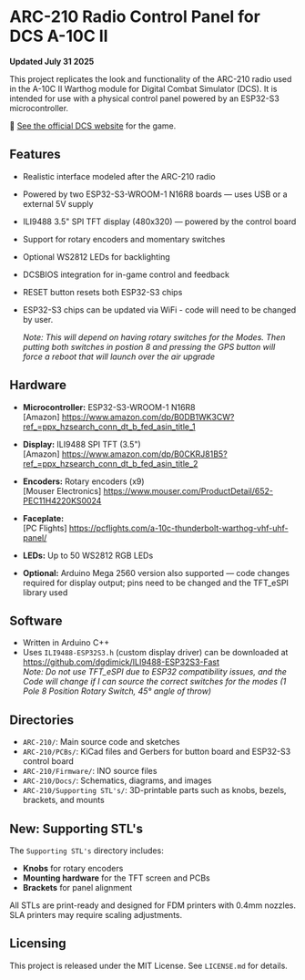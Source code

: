 # ARC-210 Radio Control Panel for DCS A-10C II

**Updated July 31 2025**

This project replicates the look and functionality of the ARC-210 radio used in the A-10C II Warthog module for Digital Combat Simulator (DCS). It is intended for use with a physical control panel powered by an ESP32-S3 microcontroller.

🔗 [See the official DCS website](https://www.digitalcombatsimulator.com/en/) for the game.

## Features

- Realistic interface modeled after the ARC-210 radio
- Powered by two ESP32-S3-WROOM-1 N16R8 boards — uses USB or a external 5V supply
- ILI9488 3.5" SPI TFT display (480x320) — powered by the control board
- Support for rotary encoders and momentary switches
- Optional WS2812 LEDs for backlighting
- DCSBIOS integration for in-game control and feedback
- RESET button resets both ESP32-S3 chips
- ESP32-S3 chips can be updated via WiFi - code will need to be changed by user.

  *Note: This will depend on having rotary switches for the Modes. Then putting both switches in postion 8 and pressing the GPS button will force a reboot that will launch over the air upgrade* 

## Hardware

- **Microcontroller:** ESP32-S3-WROOM-1 N16R8  
  [Amazon] https://www.amazon.com/dp/B0DB1WK3CW?ref_=ppx_hzsearch_conn_dt_b_fed_asin_title_1

- **Display:** ILI9488 SPI TFT (3.5")  
  [Amazon] https://www.amazon.com/dp/B0CKRJ81B5?ref_=ppx_hzsearch_conn_dt_b_fed_asin_title_2

- **Encoders:** Rotary encoders (x9)  
  [Mouser Electronics] https://www.mouser.com/ProductDetail/652-PEC11H4220KS0024  

- **Faceplate:**  
  [PC Flights] https://pcflights.com/a-10c-thunderbolt-warthog-vhf-uhf-panel/

- **LEDs:** Up to 50 WS2812 RGB LEDs

- **Optional:** Arduino Mega 2560 version also supported — code changes required for display output; pins need to be changed and the TFT_eSPI library used

## Software

- Written in Arduino C++
- Uses `ILI9488-ESP32S3.h` (custom display driver) can be downloaded at https://github.com/dgdimick/ILI9488-ESP32S3-Fast  
  *Note: Do not use TFT_eSPI due to ESP32 compatibility issues, and the Code will change if I can source the correct switches for the modes (1 Pole 8 Position Rotary Switch, 45° angle of throw)*

## Directories

- `ARC-210/`: Main source code and sketches
- `ARC-210/PCBs/`: KiCad files and Gerbers for button board and ESP32-S3 control board
- `ARC-210/Firmware/`: INO source files
- `ARC-210/Docs/`: Schematics, diagrams, and images
- `ARC-210/Supporting STL's/`: 3D-printable parts such as knobs, bezels, brackets, and mounts

## New: Supporting STL's

The `Supporting STL's` directory includes:
- **Knobs** for rotary encoders
- **Mounting hardware** for the TFT screen and PCBs
- **Brackets** for panel alignment

All STLs are print-ready and designed for FDM printers with 0.4mm nozzles. SLA printers may require scaling adjustments.

## Licensing

This project is released under the MIT License. See `LICENSE.md` for details.
